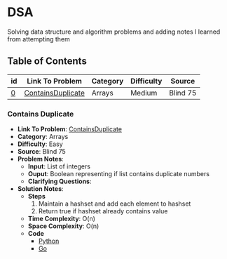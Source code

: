 # DSA
Solving data structure and algorithm problems and adding notes I learned from attempting them

## Table of Contents
| id | Link To Problem  | Category | Difficulty | Source |
| -- | --  | -- | -- | -- |
| [0](#contains-duplicate) | [ContainsDuplicate](https://leetcode.com/problems/3sum/)  | Arrays | Medium | Blind 75 | 


### Contains Duplicate
  - **Link To Problem**: [ContainsDuplicate](https://leetcode.com/problems/3sum/) 
  - **Category**: Arrays
  - **Difficulty**: Easy
  - **Source**: Blind 75
  - **Problem Notes**:
    - **Input**: List of integers
    - **Ouput**: Boolean representing if list contains duplicate numbers
    - **Clarifying Questions**:
  - **Solution Notes**:
    - **Steps**
      1. Maintain a hashset and add each element to hashset
      2. Return true if hashset already contains value
    - **Time Complexity**: O(n)
    - **Space Complexity**: O(n)
    - **Code**
      -  [Python](https://github.com/lowat/DSA/blob/main/Arrays/ContainsDuplicate/containsDuplicate.py)
      -  [Go](https://github.com/lowat/DSA/blob/main/Arrays/ContainsDuplicate/containsDuplicate.go)
